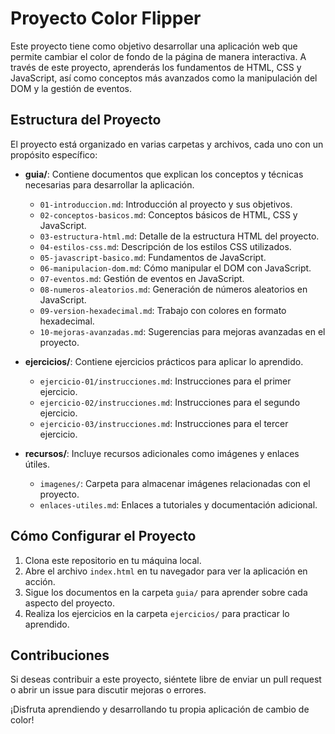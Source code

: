 # Proyecto Color Flipper

Este proyecto tiene como objetivo desarrollar una aplicación web que permite cambiar el color de fondo de la página de manera interactiva. A través de este proyecto, aprenderás los fundamentos de HTML, CSS y JavaScript, así como conceptos más avanzados como la manipulación del DOM y la gestión de eventos.

## Estructura del Proyecto

El proyecto está organizado en varias carpetas y archivos, cada uno con un propósito específico:

- **guia/**: Contiene documentos que explican los conceptos y técnicas necesarias para desarrollar la aplicación.
  - `01-introduccion.md`: Introducción al proyecto y sus objetivos.
  - `02-conceptos-basicos.md`: Conceptos básicos de HTML, CSS y JavaScript.
  - `03-estructura-html.md`: Detalle de la estructura HTML del proyecto.
  - `04-estilos-css.md`: Descripción de los estilos CSS utilizados.
  - `05-javascript-basico.md`: Fundamentos de JavaScript.
  - `06-manipulacion-dom.md`: Cómo manipular el DOM con JavaScript.
  - `07-eventos.md`: Gestión de eventos en JavaScript.
  - `08-numeros-aleatorios.md`: Generación de números aleatorios en JavaScript.
  - `09-version-hexadecimal.md`: Trabajo con colores en formato hexadecimal.
  - `10-mejoras-avanzadas.md`: Sugerencias para mejoras avanzadas en el proyecto.

- **ejercicios/**: Contiene ejercicios prácticos para aplicar lo aprendido.
  - `ejercicio-01/instrucciones.md`: Instrucciones para el primer ejercicio.
  - `ejercicio-02/instrucciones.md`: Instrucciones para el segundo ejercicio.
  - `ejercicio-03/instrucciones.md`: Instrucciones para el tercer ejercicio.

- **recursos/**: Incluye recursos adicionales como imágenes y enlaces útiles.
  - `imagenes/`: Carpeta para almacenar imágenes relacionadas con el proyecto.
  - `enlaces-utiles.md`: Enlaces a tutoriales y documentación adicional.

## Cómo Configurar el Proyecto

1. Clona este repositorio en tu máquina local.
2. Abre el archivo `index.html` en tu navegador para ver la aplicación en acción.
3. Sigue los documentos en la carpeta `guia/` para aprender sobre cada aspecto del proyecto.
4. Realiza los ejercicios en la carpeta `ejercicios/` para practicar lo aprendido.

## Contribuciones

Si deseas contribuir a este proyecto, siéntete libre de enviar un pull request o abrir un issue para discutir mejoras o errores.

¡Disfruta aprendiendo y desarrollando tu propia aplicación de cambio de color!